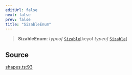 ```yaml
---
editUrl: false
next: false
prev: false
title: "SizableEnum"
---
```


> **SizableEnum**: *typeof* [`Sizable`](/api-core/variables/sizable/)\[keyof *typeof* [`Sizable`](/api-core/variables/sizable/)\]

## Source

[shapes.ts:93](https://github.com/dakhetov/dgmjs/blob/main/packages/core/src/shapes.ts#L93)
